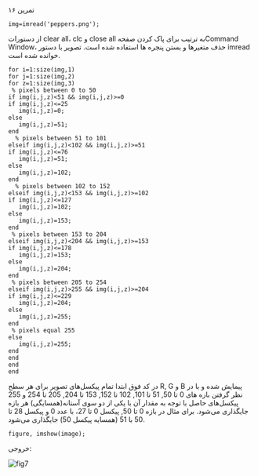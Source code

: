 
تمرین ۱۶
```
img=imread('peppers.png');
```
از دستورات clear all، clc و close all  به ترتیب برای پاک کردن صفحهCommand Window، حذف متغیرها و بستن پنجره ها استفاده شده است. تصویر با دستور imread خوانده شده است.
```
for i=1:size(img,1)
for j=1:size(img,2)
for z=1:size(img,3)
 % pixels between 0 to 50 
if img(i,j,z)<51 && img(i,j,z)>=0
if img(i,j,z)<=25
   img(i,j,z)=0;
else
   img(i,j,z)=51;
end
  % pixels between 51 to 101               
elseif img(i,j,z)<102 && img(i,j,z)>=51
if img(i,j,z)<=76
   img(i,j,z)=51;
else
   img(i,j,z)=102;
end
  % pixels between 102 to 152 
elseif img(i,j,z)<153 && img(i,j,z)>=102
if img(i,j,z)<=127
   img(i,j,z)=102;
else
   img(i,j,z)=153;
end   
 % pixels between 153 to 204                
elseif img(i,j,z)<204 && img(i,j,z)>=153 
if img(i,j,z)<=178
   img(i,j,z)=153;
else
   img(i,j,z)=204;
end
 % pixels between 205 to 254            
elseif img(i,j,z)>255 && img(i,j,z)>=204
if img(i,j,z)<=229
   img(i,j,z)=204;
else
   img(i,j,z)=255;
end
 % pixels equal 255            
else
   img(i,j,z)=255;
end           
end      
end
end
```
در کد فوق ابتدا تمام پیکسل‌های تصویر برای هر سطح R, G و B پیمایش شده و با در نظر گرفتن بازه های 0 تا 50, 51 تا 101, 102 تا 152, 153 تا 204, 205 تا 254 و 255 پیکسل‌های حاصل با توجه به مقدار
آن با یکی از دو سوی آستانه(همسایگی) هر بازه جایگذاری می‌شود. برای مثال در بازه 0 تا 50, پیکسل 0 تا 27، با عدد 0 و پیکسل 28 تا 50 با 51 (همسایه پیکسل 50) جایگذاری می‌شود.
```
figure, imshow(image);
```
خروجی:

![fig7](https://user-images.githubusercontent.com/56272972/167225524-d8084f09-d61e-46e1-8362-018766b8be55.jpg)

